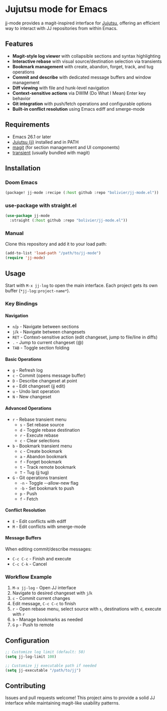 # Jujutsu mode for Emacs

jj-mode provides a magit-inspired interface for
[Jujutsu](https://github.com/martinvonz/jj), offering an efficient way to
interact with JJ repositories from within Emacs.

## Features

- **Magit-style log viewer** with collapsible sections and syntax highlighting
- **Interactive rebase** with visual source/destination selection via transients
- **Bookmark management** with create, abandon, forget, track, and tug operations
- **Commit and describe** with dedicated message buffers and window management
- **Diff viewing** with file and hunk-level navigation
- **Context-sensitive actions** via DWIM (Do What I Mean) Enter key behavior
- **Git integration** with push/fetch operations and configurable options
- **Built-in conflict resolution** using Emacs ediff and smerge-mode

## Requirements

- Emacs 26.1 or later
- [Jujutsu (jj)](https://github.com/martinvonz/jj) installed and in PATH
- [magit](https://magit.vc/) (for section management and UI components)
- [transient](https://github.com/magit/transient) (usually bundled with magit)

## Installation

### Doom Emacs
```lisp
(package! jj-mode :recipe (:host github :repo "bolivier/jj-mode.el"))
```

### use-package with straight.el
```lisp
(use-package jj-mode
  :straight (:host github :repo "bolivier/jj-mode.el"))
```

### Manual
Clone this repository and add it to your load path:
```lisp
(add-to-list 'load-path "/path/to/jj-mode")
(require 'jj-mode)
```

## Usage

Start with `M-x jj-log` to open the main interface. Each project gets its own
buffer (`*jj-log:project-name*`).

### Key Bindings

#### Navigation
- `n`/`p` - Navigate between sections
- `j`/`k` - Navigate between changesets
- `RET` - Context-sensitive action (edit changeset, jump to file/line in diffs)
- `.` - Jump to current changeset (@)
- `TAB` - Toggle section folding

#### Basic Operations
- `g` - Refresh log
- `c` - Commit (opens message buffer)
- `D` - Describe changeset at point
- `e` - Edit changeset (jj edit)
- `u` - Undo last operation
- `N` - New changeset

#### Advanced Operations  
- `r` - Rebase transient menu
  - `s` - Set rebase source
  - `d` - Toggle rebase destination
  - `r` - Execute rebase
  - `c` - Clear selections
- `b` - Bookmark transient menu
  - `c` - Create bookmark
  - `a` - Abandon bookmark  
  - `f` - Forget bookmark
  - `t` - Track remote bookmark
  - `T` - Tug (jj tug)
- `G` - Git operations transient
  - `-n` - Toggle --allow-new flag
  - `-b` - Set bookmark to push
  - `p` - Push
  - `f` - Fetch

#### Conflict Resolution
- `E` - Edit conflicts with ediff
- `M` - Edit conflicts with smerge-mode

#### Message Buffers
When editing commit/describe messages:
- `C-c C-c` - Finish and execute
- `C-c C-k` - Cancel

### Workflow Example

1. `M-x jj-log` - Open JJ interface
2. Navigate to desired changeset with `j`/`k`
3. `c` - Commit current changes
4. Edit message, `C-c C-c` to finish
5. `r` - Open rebase menu, select source with `s`, destinations with `d`, execute with `r`
6. `b` - Manage bookmarks as needed
7. `G` `p` - Push to remote

## Configuration

```lisp
;; Customize log limit (default: 50)
(setq jj-log-limit 100)

;; Customize jj executable path if needed
(setq jj-executable "/path/to/jj")
```

## Contributing

Issues and pull requests welcome! This project aims to provide a solid JJ
interface while maintaining magit-like usability patterns.
